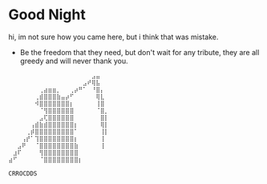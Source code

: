 # Good Night
hi, im not sure how you came here, but i think that was mistake.

* Be the freedom that they need, but don't wait for any tribute, they are all greedy and will never thank you.
```
⠀⠀⠀⠀⠀⠀⠀⠀⠀⠀⠀⠀⠀⠀⠀⠀⠀⠀⠀⣠⣤⠀⠀
⠀⠀⠀⠀⠀⠀⠀⠀⠀⠀⠀⠀⠀⠀⠀⠀⠀⣠⠞⢿⣧⠀⠀
⠀⠀⠀⠀⠀⠀⠀⢀⣴⣶⣶⡀⠀⠀⢀⡴⠛⠁⠀⠘⣿⡄⠀
⠀⠀⠀⠀⠀⠀⢀⣾⣿⣿⣿⣷⣤⡴⠋⠀⠀⠀⠀⠀⢿⣇⠀
⠀⠀⠀⠀⠀⠀⠺⣿⣿⣿⣿⣿⣿⣿⡆⠀⠀⠀⠀⠀⢸⣿
⠀⠀⠀⠀⠀⠀⠀⠈⢻⣿⣿⣿⣿⣿⣿⠀⠀⠀⠀⠀⠈⣿⡀
⠀⠀⠀⠀⠀⠀⠀⣠⢏⣿⣿⣿⣿⣿⣿⠀⠀⠀⠀⠀⠀⣿⡇
⠀⠀⠀⠀⠀⢠⣾⣷⣾⣿⣿⣿⣿⣿⣿⡆⠀⠀⠀⠀⠀⢿⡇
⠀⠀⠀⠀⢀⡾⣿⣿⣿⣿⣿⣿⣿⣿⣿⠁⠀⠀⠀⠀⠀⢸⡇
⠀⠀⠀⢠⡞⠁⢹⣿⣿⣿⣿⣿⣿⣿⣿⡆⠀⠀⠀⠀⠀⢸⠀
⠀⠀⣠⠟⠀⠀⠈⣿⣿⣿⣿⣿⣿⣿⣿⣷⠀⠀⠀⠀⠀⢸⠀
⠀⣰⠏⠀⠀⠀⠀⢻⣿⣿⣿⣿⣿⣿⣿⣿⠀⠀⠀⠀⠀⠀⠀
⣴⠋⠀⠀⠀⠀⠀⠈⣿⣿⣿⣿⣿⣿⣿⣿⡆⠀⠀

CRROCDDS
```
